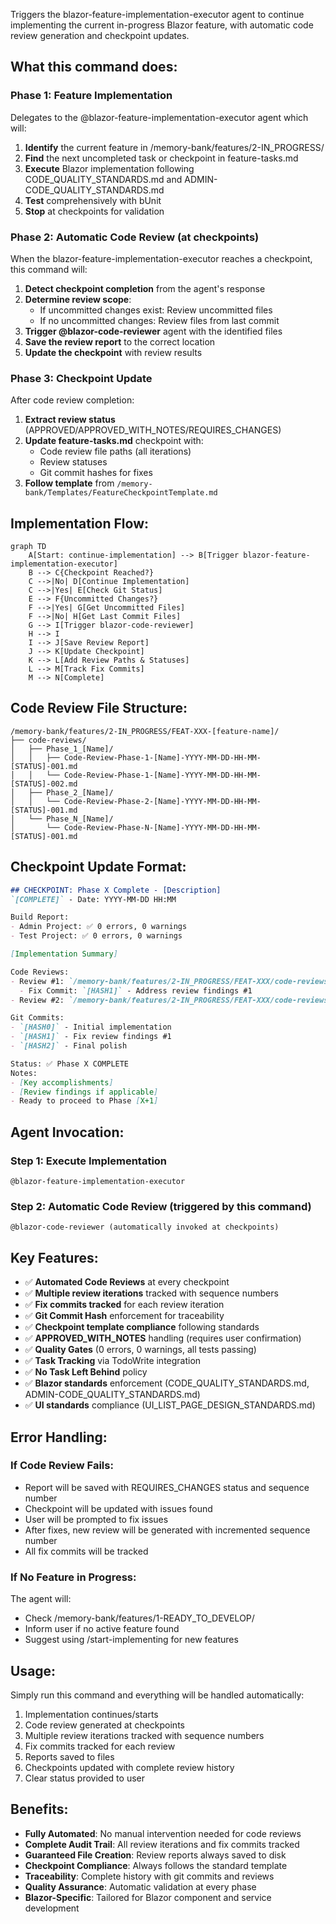 Triggers the blazor-feature-implementation-executor agent to continue implementing the current in-progress Blazor feature, with automatic code review generation and checkpoint updates.

## What this command does:

### Phase 1: Feature Implementation
Delegates to the @blazor-feature-implementation-executor agent which will:

1. **Identify** the current feature in /memory-bank/features/2-IN_PROGRESS/
2. **Find** the next uncompleted task or checkpoint in feature-tasks.md
3. **Execute** Blazor implementation following CODE_QUALITY_STANDARDS.md and ADMIN-CODE_QUALITY_STANDARDS.md
4. **Test** comprehensively with bUnit
5. **Stop** at checkpoints for validation

### Phase 2: Automatic Code Review (at checkpoints)
When the blazor-feature-implementation-executor reaches a checkpoint, this command will:

1. **Detect checkpoint completion** from the agent's response
2. **Determine review scope**:
   - If uncommitted changes exist: Review uncommitted files
   - If no uncommitted changes: Review files from last commit
3. **Trigger @blazor-code-reviewer** agent with the identified files
4. **Save the review report** to the correct location
5. **Update the checkpoint** with review results

### Phase 3: Checkpoint Update
After code review completion:

1. **Extract review status** (APPROVED/APPROVED_WITH_NOTES/REQUIRES_CHANGES)
2. **Update feature-tasks.md** checkpoint with:
   - Code review file paths (all iterations)
   - Review statuses
   - Git commit hashes for fixes
3. **Follow template** from `/memory-bank/Templates/FeatureCheckpointTemplate.md`

## Implementation Flow:

```mermaid
graph TD
    A[Start: continue-implementation] --> B[Trigger blazor-feature-implementation-executor]
    B --> C{Checkpoint Reached?}
    C -->|No| D[Continue Implementation]
    C -->|Yes| E[Check Git Status]
    E --> F{Uncommitted Changes?}
    F -->|Yes| G[Get Uncommitted Files]
    F -->|No| H[Get Last Commit Files]
    G --> I[Trigger blazor-code-reviewer]
    H --> I
    I --> J[Save Review Report]
    J --> K[Update Checkpoint]
    K --> L[Add Review Paths & Statuses]
    L --> M[Track Fix Commits]
    M --> N[Complete]
```

## Code Review File Structure:
```
/memory-bank/features/2-IN_PROGRESS/FEAT-XXX-[feature-name]/
├── code-reviews/
│   ├── Phase_1_[Name]/
│   │   ├── Code-Review-Phase-1-[Name]-YYYY-MM-DD-HH-MM-[STATUS]-001.md
│   │   └── Code-Review-Phase-1-[Name]-YYYY-MM-DD-HH-MM-[STATUS]-002.md
│   ├── Phase_2_[Name]/
│   │   └── Code-Review-Phase-2-[Name]-YYYY-MM-DD-HH-MM-[STATUS]-001.md
│   └── Phase_N_[Name]/
│       └── Code-Review-Phase-N-[Name]-YYYY-MM-DD-HH-MM-[STATUS]-001.md
```

## Checkpoint Update Format:
```markdown
## CHECKPOINT: Phase X Complete - [Description]
`[COMPLETE]` - Date: YYYY-MM-DD HH:MM

Build Report:
- Admin Project: ✅ 0 errors, 0 warnings
- Test Project: ✅ 0 errors, 0 warnings

[Implementation Summary]

Code Reviews:
- Review #1: `/memory-bank/features/2-IN_PROGRESS/FEAT-XXX/code-reviews/Phase_X_[Name]/Code-Review-Phase-X-[Name]-YYYY-MM-DD-HH-MM-[STATUS]-001.md` - [[STATUS]]
  - Fix Commit: `[HASH1]` - Address review findings #1
- Review #2: `/memory-bank/features/2-IN_PROGRESS/FEAT-XXX/code-reviews/Phase_X_[Name]/Code-Review-Phase-X-[Name]-YYYY-MM-DD-HH-MM-[STATUS]-002.md` - [[STATUS]]

Git Commits:
- `[HASH0]` - Initial implementation
- `[HASH1]` - Fix review findings #1
- `[HASH2]` - Final polish

Status: ✅ Phase X COMPLETE
Notes: 
- [Key accomplishments]
- [Review findings if applicable]
- Ready to proceed to Phase [X+1]
```

## Agent Invocation:

### Step 1: Execute Implementation
```
@blazor-feature-implementation-executor
```

### Step 2: Automatic Code Review (triggered by this command)
```
@blazor-code-reviewer (automatically invoked at checkpoints)
```

## Key Features:
- ✅ **Automated Code Reviews** at every checkpoint
- ✅ **Multiple review iterations** tracked with sequence numbers
- ✅ **Fix commits tracked** for each review iteration
- ✅ **Git Commit Hash** enforcement for traceability
- ✅ **Checkpoint template compliance** following standards
- ✅ **APPROVED_WITH_NOTES** handling (requires user confirmation)
- ✅ **Quality Gates** (0 errors, 0 warnings, all tests passing)
- ✅ **Task Tracking** via TodoWrite integration
- ✅ **No Task Left Behind** policy
- ✅ **Blazor standards** enforcement (CODE_QUALITY_STANDARDS.md, ADMIN-CODE_QUALITY_STANDARDS.md)
- ✅ **UI standards** compliance (UI_LIST_PAGE_DESIGN_STANDARDS.md)

## Error Handling:

### If Code Review Fails:
- Report will be saved with REQUIRES_CHANGES status and sequence number
- Checkpoint will be updated with issues found
- User will be prompted to fix issues
- After fixes, new review will be generated with incremented sequence number
- All fix commits will be tracked

### If No Feature in Progress:
The agent will:
- Check /memory-bank/features/1-READY_TO_DEVELOP/
- Inform user if no active feature found
- Suggest using /start-implementing for new features

## Usage:
Simply run this command and everything will be handled automatically:
1. Implementation continues/starts
2. Code review generated at checkpoints
3. Multiple review iterations tracked with sequence numbers
4. Fix commits tracked for each review
5. Reports saved to files
6. Checkpoints updated with complete review history
7. Clear status provided to user

## Benefits:
- **Fully Automated**: No manual intervention needed for code reviews
- **Complete Audit Trail**: All review iterations and fix commits tracked
- **Guaranteed File Creation**: Review reports always saved to disk
- **Checkpoint Compliance**: Always follows the standard template
- **Traceability**: Complete history with git commits and reviews
- **Quality Assurance**: Automatic validation at every phase
- **Blazor-Specific**: Tailored for Blazor component and service development